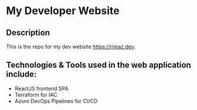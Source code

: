 # My Developer Website

## Description

This is the repo for my dev website https://rimaz.dev.

## Technologies & Tools used in the web application include:

- ReactJS frontend SPA
- Terraform for IAC
- Azure DevOps Pipelines for CI/CD

